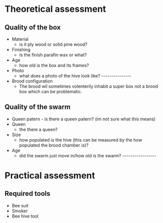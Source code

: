 # Theoretical assessment

## Quality of the box
- Material 
	- is it ply wood or solid pine wood?
- Finishing 
	- is the finish parafin wax or what?
- Age 
	- how old is the box and its frames?
- Photo 
	- what does a photo of the hive look like? ---------------
- Brood configuration 
	- The brood wil sometimes volenterily inhabit a super box not a brood box which can be problematic.

## Quality of the swarm
- Queen patern - is there a queen patern? (im not sure what this means)
- Queen 
	- the there a queen?
- Size 
	- how populated is the hive (this can be measured by the how populated the brood chamber is)?
- Age 
	- did the swarm just move in/how old is the swarm? -----------------


# Practical assessment
## Required tools
- Bee suit
- Smoker
- Bee hive tool

 

